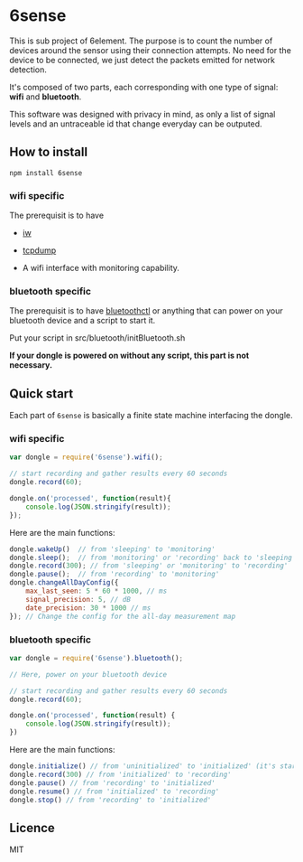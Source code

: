 # 6sense

This is sub project of 6element. The purpose is to count the number of devices around the sensor using their connection attempts. No need for the device to be connected, we just detect the packets emitted for network detection.

It's composed of two parts, each corresponding with one type of signal: **wifi** and **bluetooth**.

This software was designed with privacy in mind, as only a list of signal levels and an untraceable id that change everyday can be outputed.

## How to install

```
npm install 6sense
```

### wifi specific

The prerequisit is to have

* [iw](http://wireless.kernel.org/en/users/Documentation/iw)

* [tcpdump](http://www.tcpdump.org/)

* A wifi interface with monitoring capability.

### bluetooth specific

The prerequisit is to have [bluetoothctl](https://wiki.archlinux.org/index.php/Bluetooth#Bluetoothctl) or anything that can power on your bluetooth device and a script to start it.

Put your script in src/bluetooth/initBluetooth.sh

**If your dongle is powered on without any script, this part is not necessary.**


## Quick start

Each part of `6sense` is basically a finite state machine interfacing the dongle.

### wifi specific

```javascript
var dongle = require('6sense').wifi(); 

// start recording and gather results every 60 seconds
dongle.record(60);

dongle.on('processed', function(result){
	console.log(JSON.stringify(result));
});
```

Here are the main functions:

```js
dongle.wakeUp()  // from 'sleeping' to 'monitoring'
dongle.sleep();  // from 'monitoring' or 'recording' back to 'sleeping'
dongle.record(300); // from 'sleeping' or 'monitoring' to 'recording'
dongle.pause();  // from 'recording' to 'monitoring'
dongle.changeAllDayConfig({
	max_last_seen: 5 * 60 * 1000, // ms
	signal_precision: 5, // dB
	date_precision: 30 * 1000 // ms
}); // Change the config for the all-day measurement map
```

### bluetooth specific

```javascript
var dongle = require('6sense').bluetooth();

// Here, power on your bluetooth device

// start recording and gather results every 60 seconds
dongle.record(60);

dongle.on('processed', function(result) {
	console.log(JSON.stringify(result));
})
```

Here are the main functions:

```js
dongle.initialize() // from 'uninitialized' to 'initialized' (it's started automatically)
dongle.record(300) // from 'initialized' to 'recording'
dongle.pause() // from 'recording' to 'initialized'
dongle.resume() // from 'initialized' to 'recording'
dongle.stop() // from 'recording' to 'initialized'
```

## Licence

MIT



